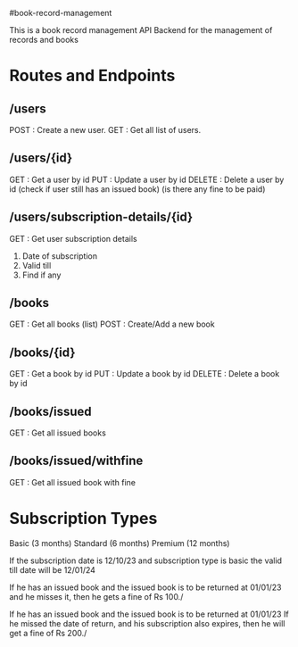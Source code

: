 #book-record-management

This is a book record management API Backend for the management of records and books

# Routes and Endpoints 

## /users
POST : Create a new user.
GET : Get all list of users. 

## /users/{id}
GET : Get a user by id
PUT : Update a user by id
DELETE : Delete a user by id (check if user still has an issued book) (is there any fine to be paid)

## /users/subscription-details/{id}
GET : Get user subscription details
1. Date of subscription
2. Valid till
3. Find if any

## /books
GET : Get all books (list)
POST : Create/Add a new book

## /books/{id}
GET : Get a book by id
PUT : Update a book by id
DELETE : Delete a book by id

## /books/issued
GET : Get all issued books

## /books/issued/withfine
GET : Get all issued book with fine


# Subscription Types
Basic (3 months)
Standard (6 months)
Premium (12 months)


If the subscription date is 12/10/23
and subscription type is basic
the valid till date will be 12/01/24

If he has an issued book and the issued book is to be returned at 01/01/23
and he misses it, then he gets a fine of Rs 100./

If he has an issued book and the issued book is to be returned at 01/01/23
If he missed the date of return, and his subscription also expires, then he will get a fine of Rs 200./